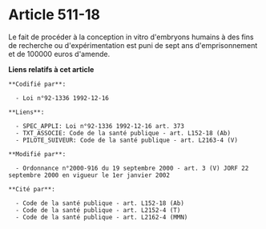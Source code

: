 # Article 511-18

Le fait de procéder à la conception in vitro d'embryons humains à des fins de recherche ou d'expérimentation est puni de sept
ans d'emprisonnement et de 100000 euros d'amende.

**Liens relatifs à cet article**

	**Codifié par**:

	  - Loi n°92-1336 1992-12-16

	**Liens**:

	  - SPEC_APPLI: Loi n°92-1336 1992-12-16 art. 373
	  - TXT_ASSOCIE: Code de la santé publique - art. L152-18 (Ab)
	  - PILOTE_SUIVEUR: Code de la santé publique - art. L2163-4 (V)

	**Modifié par**:

	  - Ordonnance n°2000-916 du 19 septembre 2000 - art. 3 (V) JORF 22 septembre 2000 en vigueur le 1er janvier 2002

	**Cité par**:

	  - Code de la santé publique - art. L152-18 (Ab)
	  - Code de la santé publique - art. L2152-4 (T)
	  - Code de la santé publique - art. L2162-4 (MMN)
